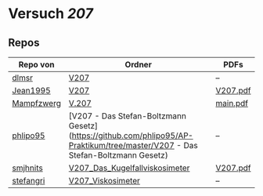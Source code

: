 # Versuch *207*

## Repos

|            Repo von            |                                                                          Ordner                                                                          |                                                                             PDFs                                                                              |
|--------------------------------|----------------------------------------------------------------------------------------------------------------------------------------------------------|---------------------------------------------------------------------------------------------------------------------------------------------------------------|
|[dlmsr](../repo/dlmsr)          |[V207](https://github.com/dlmsr/praktikum/tree/master/V207)                                                                                               |–                                                                                                                                                              |
|[Jean1995](../repo/Jean1995)    |[V207](https://github.com/Jean1995/Praktikum/tree/master/V207)                                                                                            |[V207.pdf](https://docs.google.com/viewer?url=https://github.com/Jean1995/Praktikum/raw/master/Protokolle_Fertig/V207.pdf)                                     |
|[Mampfzwerg](../repo/Mampfzwerg)|[V.207](https://github.com/Mampfzwerg/Praktikum/tree/master/V.207)                                                                                        |[main.pdf](https://docs.google.com/viewer?url=https://github.com/Mampfzwerg/Praktikum/raw/master/V.207/latex-template/main.pdf)                                |
|[phlipo95](../repo/phlipo95)    |[V207 - Das Stefan-Boltzmann Gesetz](https://github.com/phlipo95/AP-Praktikum/tree/master/V207 - Das Stefan-Boltzmann Gesetz)                             |–                                                                                                                                                              |
|[smjhnits](../repo/smjhnits)    |[V207_Das_Kugelfallviskosimeter](https://github.com/smjhnits/Praktikum_TU_D_16-17/tree/master/Anfängerpraktikum/Protokolle/V207_Das_Kugelfallviskosimeter)|[V207.pdf](https://docs.google.com/viewer?url=https://github.com/smjhnits/Praktikum_TU_D_16-17/raw/master/Anf%C3%A4ngerpraktikum/Fertige%20Protokolle/V207.pdf)|
|[stefangri](../repo/stefangri)  |[V207_Viskosimeter](https://github.com/stefangri/s_s_productions/tree/master/PHY341/V207_Viskosimeter)                                                    |–                                                                                                                                                              |
